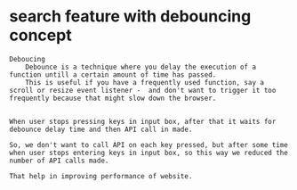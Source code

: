 

# search feature with debouncing concept

    Deboucing
        Debounce is a technique where you delay the execution of a function untill a certain amount of time has passed.
        This is useful if you have a frequently used function, say a scroll or resize event listener -  and don't want to trigger it too frequently because that might slow down the browser.

    
    When user stops pressing keys in input box, after that it waits for debounce delay time and then API call in made.

    So, we don't want to call API on each key pressed, but after some time when user stops entering keys in input box, so this way we reduced the number of API calls made.

    That help in improving performance of website.


